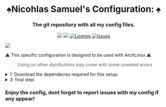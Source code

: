 <div align="center">
    <h1>♠Nicohlas Samuel's Configuration: ♠</h1>
    <h3>The git repository with all my config files.</h3>
</div>

<div align="center">

![](https://img.shields.io/github/stars/phant80m/dots?style=for-the-badge&logo=starship&color=8bd5ca&logoColor=D9E0EE&labelColor=302D41)
[![](https://img.shields.io/github/repo-size/phant80m/dots?color=%23DDB6F2&label=SIZE&logo=codesandbox&style=for-the-badge&logoColor=D9E0EE&labelColor=302D41)](https://github.com/phant80m/dots)
<a href="https://github.com/phant80m/dots/blob/main/LICENSE">
<img alt="License" src="https://img.shields.io/github/license/phant80m/dots?style=for-the-badge&logo=starship&color=ee999f&logoColor=D9E0EE&labelColor=302D41" />
</a>
<a href="https://github.com/phant80m/dots/issues">
<img alt="Issues" src="https://img.shields.io/github/issues/phant80m/dots?style=for-the-badge&logo=bilibili&color=F5E0DC&logoColor=D9E0EE&labelColor=302D41" />
</a>
</div>

![](https://raw.githubusercontent.com/phant80m/dots/main/3.png)

⚠ This specific configuration is designed to be used with ArchLinux ⚠
> Using on other distributions may come with some unwated errors

<details><summary>1: Download the dependecies required for this setup: </summary><blockquote>

- firstly download the latest Hyprland from the AUR, refer to the [wiki](https://wiki.hyprland.org/Getting-Started/Installation/) to get started:
```zsh
paru -S hyprland-git
```
- Or use any other aur helper, for example YAY:
```zsh
yay -S hyprland-git
```
-- setup minimal configuration:

  - Install Rofi, SwayBG, Kitty, waybar-hyprland, Grim, Slurp, Swappy, Nvim, Pavucontrol:
  
  ```
  paru -S rofi swaybg kitty waybar-hyprland grim slurp swappy nvim pavucontrol
  ``` 
  - Install fonts:
  [fira code nerd](https://github.com/ryanoasis/nerd-fonts/releases/download/v2.3.3/FiraCode.zip) and
  [jetbrain mono nerd](https://github.com/ryanoasis/nerd-fonts/releases/download/v2.3.3/JetBrainsMono.zip)
  place font into `~/.local/share/fonts/` if fonts directory does not exist create it.
  then run:
  ```zsh
  fc-cache -fv
  ```
  this will sync all installed fonts.
  fonts should install.
<details><summary>2: Installing the configuration:</summary><blockquote>

- Copy all of the configuration files to /home/<<username>username>/.config/:


```zsh 
cp -r dots/.config/* ~/.config/
```
- copy wallpaper into required directory:
```zsh
cp dots/wallpaper/* ~/Pictures/
```
- All keybind can be found inside the hyprland config:
<details><summary>3: final step:</summary><blockquote>
- Manually log out using `SUPER + M` and relog into your hyprland

</blockquote></details>
</blockquote></details>
</blockquote></details>

<details><summary>3: final step:</summary><blockquote>
<div align="center">
<h1> Preview </h1>

![](https://raw.githubusercontent.com/phant80m/dots/main/1.png)
![](https://raw.githubusercontent.com/phant80m/dots/main/2.png)
![](https://raw.githubusercontent.com/phant80m/dots/main/3.png)
</blockquote></details>
<h3> Enjoy the config, dont forget to report issues with my config if any appear! </h3>
</div>